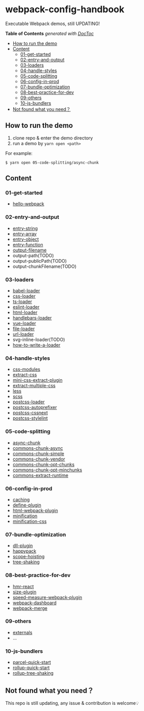 # webpack-config-handbook

Executable Webpack demos, still UPDATING!

<!-- START doctoc generated TOC please keep comment here to allow auto update -->
<!-- DON'T EDIT THIS SECTION, INSTEAD RE-RUN doctoc TO UPDATE -->
**Table of Contents**  *generated with [DocToc](https://github.com/thlorenz/doctoc)*

- [How to run the demo](#how-to-run-the-demo)
- [Content](#content)
  - [01-get-started](#01-get-started)
  - [02-entry-and-output](#02-entry-and-output)
  - [03-loaders](#03-loaders)
  - [04-handle-styles](#04-handle-styles)
  - [05-code-splitting](#05-code-splitting)
  - [06-config-in-prod](#06-config-in-prod)
  - [07-bundle-optimization](#07-bundle-optimization)
  - [08-best-practice-for-dev](#08-best-practice-for-dev)
  - [09-others](#09-others)
  - [10-js-bundlers](#10-js-bundlers)
- [Not found what you need？](#not-found-what-you-need)

<!-- END doctoc generated TOC please keep comment here to allow auto update -->

## How to run the demo

1. clone repo & enter the demo directory
2. run a demo by `yarn open <path>`

For example:
```shell
$ yarn open 05-code-splitting/async-chunk
```

## Content

### 01-get-started

- [hello-webpack](/01-get-started/hello-webpack)

### 02-entry-and-output

- [entry-string](/02-entry-and-output/entry-string)
- [entry-array](/02-entry-and-output/entry-array)
- [entry-object](/02-entry-and-output/entry-object)
- [entry-function](/02-entry-and-output/entry-function)
- [output-filename](/02-entry-and-output/output-filename)
- output-path(TODO)
- output-publicPath(TODO)
- output-chunkFilename(TODO)

### 03-loaders

- [babel-loader](/03-loaders/babel-loader)
- [css-loader](/03-loaders/css-loader)
- [ts-loader](/03-loaders/ts-loader)
- [eslint-loader](/03-loaders/eslint-loader)
- [html-loader](/03-loaders/html-loader)
- [handlebars-loader](/03-loaders/handlebars-loader)
- [vue-loader](/03-loaders/vue-loader)
- [file-loader](/03-loaders/file-loader)
- [url-loader](/03-loaders/url-loader)
- svg-inline-loader(TODO)
- [how-to-write-a-loader](/03-loaders/how-to-write-a-loader)

### 04-handle-styles

- [css-modules](/04-handle-styles/css-modules)
- [extract-css](/04-handle-styles/extract-css)
- [mini-css-extract-plugin](/04-handle-styles/mini-css-extract-plugin)
- [extract-multiple-css](/04-handle-styles/extract-multiple-css)
- [less](/04-handle-styles/less)
- [scss](/04-handle-styles/scss)
- [postcss-loader](/04-handle-styles/postcss-loader)
- [postcss-autoprefixer](/04-handle-styles/postcss-autoprefixer)
- [postcss-cssnext](/04-handle-styles/postcss-cssnext)
- [postcss-stylelint](/04-handle-styles/postcss-stylelint)

### 05-code-splitting

- [async-chunk](/05-code-splitting/async-chunk)
- [commons-chunk-async](/05-code-splitting/[commons-chunk-async)
- [commons-chunk-simple](/05-code-splitting/commons-chunk-simple)
- [commons-chunk-vendor](/05-code-splitting/commons-chunk-vendor)
- [commons-chunk-opt-chunks](/05-code-splitting/[commons-chunk-opt-chunks)
- [commons-chunk-opt-minchunks](/05-code-splitting/[commons-chunk-opt-minchunks)
- [commons-extract-runtime](/05-code-splitting/[commons-chunk-runtime)

### 06-config-in-prod

- [caching](/06-config-in-prod/caching)
- [define-plugin](/06-config-in-prod/define-plugin)
- [html-webpack-plugin](/06-config-in-prod/html-webpack-plugin)
- [minification](/06-config-in-prod/minification)
- [minification-css](/06-config-in-prod/minification-css)

### 07-bundle-optimization

- [dll-plugin](/07-bundle-optimization/dll-plugin)
- [happypack](/07-bundle-optimization/happypack)
- [scope-hoisting](/07-bundle-optimization/scope-hoisting)
- [tree-shaking](/07-bundle-optimization/tree-shaking)

### 08-best-practice-for-dev

- [hmr-react](/08-best-practice-for-dev/hmr-react)
- [size-plugin](/08-best-practice-for-dev/size-plugin)
- [speed-measure-webpack-plugin](/08-best-practice-for-dev/speed-measure-webpack-plugin)
- [webpack-dashboard](/08-best-practice-for-dev/webpack-dashboard)
- [webpack-merge](/08-best-practice-for-dev/webpack-merge)

### 09-others

- [externals](/09-others/externals)
- ...

### 10-js-bundlers

- [parcel-quick-start](/10-js-bundlers/parcel/quick-start)
- [rollup-quick-start](/10-js-bundlers/rollup/parcel)
- [rollup-tree-shaking](/10-js-bundlers/rollup/tree-shaking)

## Not found what you need？

This repo is still updating, any issue & contribution is welcome💡
